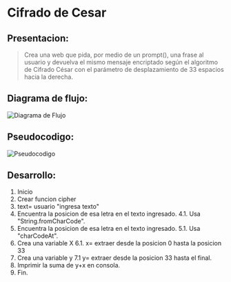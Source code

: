 # Cifrado de Cesar

## Presentacion:
>Crea una web que pida, por medio de un prompt(), una frase al usuario y devuelva el mismo mensaje encriptado según el algoritmo de Cifrado César con el parámetro de desplazamiento de 33 espacios hacia la derecha.

## Diagrama de flujo:
![Diagrama de Flujo](C:\Users\StephanieBT\Desktop\diagrama.jpg)

## Pseudocodigo:
![Pseudocodigo](C:\Users\StephanieBT\Desktop\pseudocodigo.jpg)

## Desarrollo:

1. Inicio
2. Crear funcion cipher
3. text= usuario "ingresa texto"
4. Encuentra la posicion de esa letra en el texto ingresado.
  4.1. Usa "String.fromCharCode".
5. Encuentra la posicion de esa letra en el texto ingresado.
  5.1. Usa "charCodeAt".
6. Crea una variable X
  6.1. x= extraer desde la posicion 0 hasta la posicion 33
7. Crea una variable y
  7.1 y= extraer desde la posicion 33 hasta el final.
8. Imprimir la suma de y+x en consola.
9. Fin.
